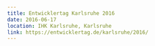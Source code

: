 ```yaml
---
title: Entwicklertag Karlsruhe 2016
date: 2016-06-17
location: IHK Karlsruhe, Karlsruhe 
link: https://entwicklertag.de/karlsruhe/2016/
---
```


